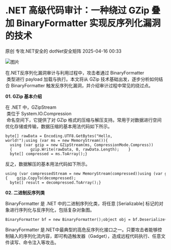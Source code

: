 #  .NET 高级代码审计：一种绕过 GZip 叠加 BinaryFormatter 实现反序列化漏洞的技术   
原创 专攻.NET安全的  dotNet安全矩阵   2025-04-16 00:33  
  
![图片](https://mmbiz.qpic.cn/mmbiz_gif/NO8Q9ApS1YibJO9SDRBvE01T4A1oYJXlTBTMvb7KbAf7z9hY3VQUeayWI61XqQ0ricUQ8G1FykKHBNwCqpV792qg/640?wx_fmt=gif&from=appmsg&wxfrom=5&wx_lazy=1&tp=webp "")  
  
在.NET反序列化漏洞审计与利用过程中，攻击者通过 BinaryFormatter  
 类型进行 payload 加载与执行。本文将从 GZip 技术基础出发，逐步分析如何结合 BinaryFormatter 触发反序列化漏洞，并介绍审计过程中常见的绕过点。  
  
**01. GZip 基本介绍**  
  
  
  
在 .NET 中，GZipStream  
 类位于 System.IO.Compression  
 命名空间下，它提供了对 GZip 格式的压缩与解压支持。常用于对数据进行空间优化存储或传输，数据压缩的基本用法代码如下所示。  
  
```
byte[] rawData = Encoding.UTF8.GetBytes("Hello, world!");using (var ms = new MemoryStream()){    using (var gzip = new GZipStream(ms, CompressionMode.Compress))    {        gzip.Write(rawData, 0, rawData.Length);    }    byte[] compressed = ms.ToArray();}
```  
  
  
反之，数据解压的基本用法代码如下所示。  
  
```
using (var compressedStream = new MemoryStream(compressed))using (var gzip = new GZipStream(compressedStream, CompressionMode.Decompress))using (var decompressed = new MemoryStream()){    gzip.CopyTo(decompressed);    byte[] result = decompressed.ToArray();}
```  
  
  
**02. 二进制反序列类**  
  
  
  
BinaryFormatter 是 .NET 中的二进制序列化类，将任意 [Serializable] 标记的对象进行序列化与反序列化，包括复杂对象图。  
  
```
BinaryFormatter bf = new BinaryFormatter();object obj = bf.Deserialize(stream);
```  
  
  
BinaryFormatter 是.NET中最典型的高危反序列化接口之一。只要攻击者能够控制输入的序列化流内容，即可构造触发器（Gadget），造成远程代码执行、任意文件读写、命令注入等攻击。  
  
